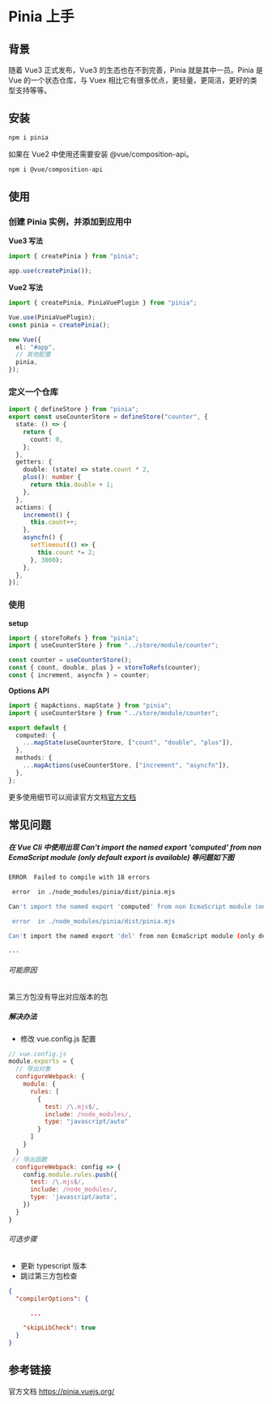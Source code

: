 # Pinia 上手

## 背景

随着 Vue3 正式发布，Vue3 的生态也在不到完善，Pinia 就是其中一员。Pinia 是 Vue 的一个状态仓库，与 Vuex 相比它有很多优点，更轻量，更简洁，更好的类型支持等等。

## 安装

```bash
npm i pinia
```

如果在 Vue2 中使用还需要安装 @vue/composition-api。

```bash
npm i @vue/composition-api
```

## 使用

### 创建 Pinia 实例，并添加到应用中

**Vue3 写法**

```ts
import { createPinia } from "pinia";

app.use(createPinia());
```

**Vue2 写法**

```ts
import { createPinia, PiniaVuePlugin } from "pinia";

Vue.use(PiniaVuePlugin);
const pinia = createPinia();

new Vue({
  el: "#app",
  // 其他配置
  pinia,
});
```

### 定义一个仓库

```ts
import { defineStore } from "pinia";
export const useCounterStore = defineStore("counter", {
  state: () => {
    return {
      count: 0,
    };
  },
  getters: {
    double: (state) => state.count * 2,
    plus(): number {
      return this.double + 1;
    },
  },
  actions: {
    increment() {
      this.count++;
    },
    asyncfn() {
      setTimeout(() => {
        this.count *= 2;
      }, 3000);
    },
  },
});
```

### 使用

**setup**

```ts
import { storeToRefs } from "pinia";
import { useCounterStore } from "../store/module/counter";

const counter = useCounterStore();
const { count, double, plus } = storeToRefs(counter);
const { increment, asyncfn } = counter;
```

**Options API**

```ts
import { mapActions, mapState } from "pinia";
import { useCounterStore } from "../store/module/counter";

export default {
  computed: {
    ...mapState(useCounterStore, ["count", "double", "plus"]),
  },
  methods: {
    ...mapActions(useCounterStore, ["increment", "asyncfn"]),
  },
};
```

更多使用细节可以阅读官方文档[官方文档](https://pinia.vuejs.org/)

## 常见问题

##### 在 Vue Cli 中使用出现 Can't import the named export 'computed' from non EcmaScript module (only default export is available) 等问题如下图

```bash
ERROR  Failed to compile with 18 errors

 error  in ./node_modules/pinia/dist/pinia.mjs

Can't import the named export 'computed' from non EcmaScript module (only default export is available)

 error  in ./node_modules/pinia/dist/pinia.mjs

Can't import the named export 'del' from non EcmaScript module (only default export is available)

...

```

###### 可能原因

第三方包没有导出对应版本的包

##### 解决办法

- 修改 vue.config.js 配置

```js
// vue.config.js
module.exports = {
  // 导出对象
  configureWebpack: {
    module: {
      rules: [
        {
          test: /\.mjs$/,
          include: /node_modules/,
          type: "javascript/auto"
        }
      ]
    }
  }
 // 导出函数
  configureWebpack: config => {
    config.module.rules.push({
      test: /\.mjs$/,
      include: /node_modules/,
      type: 'javascript/auto',
    })
  }
}
```

###### 可选步骤

- 更新 typescript 版本
- 跳过第三方包检查

```json
{
  "compilerOptions": {

 	  ...

    "skipLibCheck": true
  }
}
```

## 参考链接

官方文档 <https://pinia.vuejs.org/>
